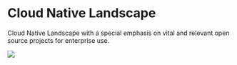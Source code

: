 # Cloud Native Landscape
Cloud Native Landscape with a special emphasis on vital and relevant open source projects for enterprise use.

<img src="/big-data-landscape/Big-Data-Landscape-2017.pdf">
